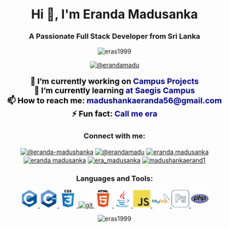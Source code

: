 <h1 align="center">Hi 👋, I'm Eranda Madusanka</h1>
<h3 align="center">A Passionate Full Stack Developer from Sri Lanka</h3>

<p align="center">
  <img src="https://komarev.com/ghpvc/?username=eras1999&label=Profile%20views&color=0e75b6&style=flat" alt="eras1999" />
</p>

<p align="center" style="animation: colorChange 5s infinite;">
  <a href="https://twitter.com/@erandamadu" target="blank">
    <img src="https://img.shields.io/twitter/follow/@erandamadu?logo=twitter&style=for-the-badge" alt="@erandamadu" />
  </a>
</p>

<p align="center" style="font-size: 18px; font-weight: bold; color: black; transition: all 0.5s ease-in-out;">
  🔭 I’m currently working on <span style="color: darkblue;">Campus Projects</span><br>
  🌱 I’m currently learning <span style="color: darkblue;">at Saegis Campus</span><br>
  📫 How to reach me: <span style="color: darkblue;">madushankaeranda56@gmail.com</span><br>
  ⚡ Fun fact: <span style="color: darkblue;">Call me era</span>
</p>

<h3 align="center">Connect with me:</h3>
<p align="center" style="animation: fadeIn 3s infinite;">
  <a href="https://codepen.io/@eranda-madushanka" target="blank"><img align="center" src="https://raw.githubusercontent.com/rahuldkjain/github-profile-readme-generator/master/src/images/icons/Social/codepen.svg" alt="@eranda-madushanka" height="30" width="40" /></a>
  <a href="https://twitter.com/@erandamadu" target="blank"><img align="center" src="https://raw.githubusercontent.com/rahuldkjain/github-profile-readme-generator/master/src/images/icons/Social/twitter.svg" alt="@erandamadu" height="30" width="40" /></a>
  <a href="https://linkedin.com/in/eranda madusanka" target="blank"><img align="center" src="https://raw.githubusercontent.com/rahuldkjain/github-profile-readme-generator/master/src/images/icons/Social/linked-in-alt.svg" alt="eranda madusanka" height="30" width="40" /></a>
  <a href="https://fb.com/eranda madusanka" target="blank"><img align="center" src="https://raw.githubusercontent.com/rahuldkjain/github-profile-readme-generator/master/src/images/icons/Social/facebook.svg" alt="eranda madusanka" height="30" width="40" /></a>
  <a href="https://instagram.com/era_madusanka" target="blank"><img align="center" src="https://raw.githubusercontent.com/rahuldkjain/github-profile-readme-generator/master/src/images/icons/Social/instagram.svg" alt="era_madusanka" height="30" width="40" /></a>
  <a href="https://www.hackerrank.com/madushankaerand1" target="blank"><img align="center" src="https://raw.githubusercontent.com/rahuldkjain/github-profile-readme-generator/master/src/images/icons/Social/hackerrank.svg" alt="madushankaerand1" height="30" width="40" /></a>
</p>

<h3 align="center">Languages and Tools:</h3>
<p align="center">
  <a href="https://www.cprogramming.com/" target="_blank" rel="noreferrer"> 
    <img src="https://raw.githubusercontent.com/devicons/devicon/master/icons/c/c-original.svg" alt="c" width="40" height="40"/> 
  </a>
  <a href="https://www.w3schools.com/cpp/" target="_blank" rel="noreferrer"> 
    <img src="https://raw.githubusercontent.com/devicons/devicon/master/icons/cplusplus/cplusplus-original.svg" alt="cplusplus" width="40" height="40"/> 
  </a>
  <a href="https://www.w3schools.com/css/" target="_blank" rel="noreferrer"> 
    <img src="https://raw.githubusercontent.com/devicons/devicon/master/icons/css3/css3-original-wordmark.svg" alt="css3" width="40" height="40"/> 
  </a>
  <a href="https://git-scm.com/" target="_blank" rel="noreferrer"> 
    <img src="https://www.vectorlogo.zone/logos/git-scm/git-scm-icon.svg" alt="git" width="40" height="40"/> 
  </a>
  <a href="https://www.w3.org/html/" target="_blank" rel="noreferrer"> 
    <img src="https://raw.githubusercontent.com/devicons/devicon/master/icons/html5/html5-original-wordmark.svg" alt="html5" width="40" height="40"/> 
  </a>
  <a href="https://www.java.com" target="_blank" rel="noreferrer"> 
    <img src="https://raw.githubusercontent.com/devicons/devicon/master/icons/java/java-original.svg" alt="java" width="40" height="40"/> 
  </a>
  <a href="https://developer.mozilla.org/en-US/docs/Web/JavaScript" target="_blank" rel="noreferrer"> 
    <img src="https://raw.githubusercontent.com/devicons/devicon/master/icons/javascript/javascript-original.svg" alt="javascript" width="40" height="40"/> 
  </a>
  <a href="https://www.mysql.com/" target="_blank" rel="noreferrer"> 
    <img src="https://raw.githubusercontent.com/devicons/devicon/master/icons/mysql/mysql-original-wordmark.svg" alt="mysql" width="40" height="40"/> 
  </a>
  <a href="https://www.photoshop.com/en" target="_blank" rel="noreferrer"> 
    <img src="https://raw.githubusercontent.com/devicons/devicon/master/icons/photoshop/photoshop-line.svg" alt="photoshop" width="40" height="40"/> 
  </a>
  <a href="https://www.php.net" target="_blank" rel="noreferrer"> 
    <img src="https://raw.githubusercontent.com/devicons/devicon/master/icons/php/php-original.svg" alt="php" width="40" height="40"/> 
  </a>
</p>

<p align="center">
  <img src="https://github-readme-stats.vercel.app/api/top-langs?username=eras1999&show_icons=true&locale=en&layout=compact" alt="eras1999" />
</p>


